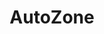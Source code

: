 ---
title: "AutoZone"
url: /tijuana/autozone-boulevard-de-los-fundadores/
shop: piezas de automóviles
---
